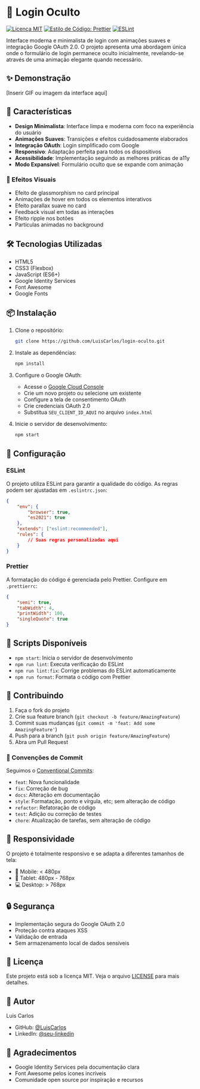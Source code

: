 # 🔐 Login Oculto

[![Licença MIT](https://img.shields.io/badge/Licença-MIT-green.svg)](https://github.com/LuisCarlos/login-oculto/blob/main/LICENSE)
[![Estilo de Código: Prettier](https://img.shields.io/badge/code%20style-prettier-brightgreen.svg)](https://github.com/prettier/prettier)
[![ESLint](https://img.shields.io/badge/ESLint-enabled-blue.svg)](https://eslint.org/)

Interface moderna e minimalista de login com animações suaves e integração Google OAuth 2.0. O projeto apresenta uma abordagem única onde o formulário de login permanece oculto inicialmente, revelando-se através de uma animação elegante quando necessário.

## ✨ Demonstração

[Inserir GIF ou imagem da interface aqui]

## 🚀 Características

- **Design Minimalista**: Interface limpa e moderna com foco na experiência do usuário
- **Animações Suaves**: Transições e efeitos cuidadosamente elaborados
- **Integração OAuth**: Login simplificado com Google
- **Responsivo**: Adaptação perfeita para todos os dispositivos
- **Acessibilidade**: Implementação seguindo as melhores práticas de a11y
- **Modo Expansível**: Formulário oculto que se expande com animação

### 🎨 Efeitos Visuais

- Efeito de glassmorphism no card principal
- Animações de hover em todos os elementos interativos
- Efeito parallax suave no card
- Feedback visual em todas as interações
- Efeito ripple nos botões
- Partículas animadas no background

## 🛠️ Tecnologias Utilizadas

- HTML5
- CSS3 (Flexbox)
- JavaScript (ES6+)
- Google Identity Services
- Font Awesome
- Google Fonts

## 📦 Instalação

1. Clone o repositório:
   ```bash
   git clone https://github.com/LuisCarlos/login-oculto.git
   ```

2. Instale as dependências:
   ```bash
   npm install
   ```

3. Configure o Google OAuth:
   - Acesse o [Google Cloud Console](https://console.cloud.google.com)
   - Crie um novo projeto ou selecione um existente
   - Configure a tela de consentimento OAuth
   - Crie credenciais OAuth 2.0
   - Substitua `SEU_CLIENT_ID_AQUI` no arquivo `index.html`

4. Inicie o servidor de desenvolvimento:
   ```bash
   npm start
   ```

## 🔧 Configuração

### ESLint

O projeto utiliza ESLint para garantir a qualidade do código. As regras podem ser ajustadas em `.eslintrc.json`:

```json
{
    "env": {
        "browser": true,
        "es2021": true
    },
    "extends": ["eslint:recommended"],
    "rules": {
        // Suas regras personalizadas aqui
    }
}
```

### Prettier

A formatação do código é gerenciada pelo Prettier. Configure em `.prettierrc`:

```json
{
    "semi": true,
    "tabWidth": 4,
    "printWidth": 100,
    "singleQuote": true
}
```

## 📝 Scripts Disponíveis

- `npm start`: Inicia o servidor de desenvolvimento
- `npm run lint`: Executa verificação do ESLint
- `npm run lint:fix`: Corrige problemas do ESLint automaticamente
- `npm run format`: Formata o código com Prettier

## 🤝 Contribuindo

1. Faça o fork do projeto
2. Crie sua feature branch (`git checkout -b feature/AmazingFeature`)
3. Commit suas mudanças (`git commit -m 'feat: Add some AmazingFeature'`)
4. Push para a branch (`git push origin feature/AmazingFeature`)
5. Abra um Pull Request

### 📜 Convenções de Commit

Seguimos o [Conventional Commits](https://www.conventionalcommits.org/):

- `feat`: Nova funcionalidade
- `fix`: Correção de bug
- `docs`: Alteração em documentação
- `style`: Formatação, ponto e vírgula, etc; sem alteração de código
- `refactor`: Refatoração de código
- `test`: Adição ou correção de testes
- `chore`: Atualização de tarefas, sem alteração de código

## 📱 Responsividade

O projeto é totalmente responsivo e se adapta a diferentes tamanhos de tela:

- 📱 Mobile: < 480px
- 📱 Tablet: 480px - 768px
- 💻 Desktop: > 768px

## 🔒 Segurança

- Implementação segura do Google OAuth 2.0
- Proteção contra ataques XSS
- Validação de entrada
- Sem armazenamento local de dados sensíveis

## 📄 Licença

Este projeto está sob a licença MIT. Veja o arquivo [LICENSE](LICENSE) para mais detalhes.

## 👤 Autor

Luis Carlos
- GitHub: [@LuisCarlos](https://github.com/LuisCarlos)
- LinkedIn: [@seu-linkedin](https://linkedin.com/in/seu-linkedin)

## 🌟 Agradecimentos

- Google Identity Services pela documentação clara
- Font Awesome pelos ícones incríveis
- Comunidade open source por inspiração e recursos 